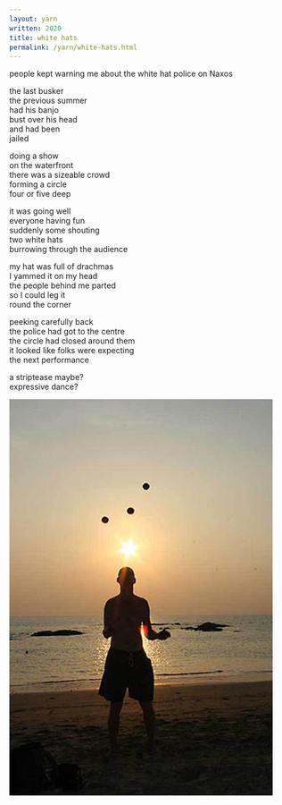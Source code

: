 ```yaml
---
layout: yarn
written: 2020
title: white hats 
permalink: /yarn/white-hats.html
---
```


<div class="poem">
people kept warning me  
about the white hat police  
on Naxos  


the last busker  
the previous summer  
had his banjo  
bust over his head  
and had been  
jailed


doing a show  
on the waterfront  
there was a sizeable crowd  
forming a circle  
four or five deep  


it was going well  
everyone having fun  
suddenly some shouting  
two white hats  
burrowing through the audience  


my hat was full of drachmas  
I yammed it on my head  
the people behind me parted  
so I could leg it  
round the corner  


peeking carefully back  
the police had got to the centre  
the circle had closed around them  
it looked like folks were expecting  
the next performance  


a striptease maybe?  
expressive dance?  
</div>

![Hughie beach juggle Thailand](/assets/images/pilg1/beachJuggle.jpg "Hughie beach juggle Thailand")

